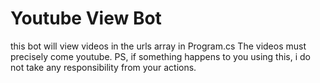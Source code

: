 # Youtube View Bot

this bot will view videos in the urls array in Program.cs The videos must precisely come youtube. PS, if something happens to you using this, i do not take any responsibility from your actions. 
